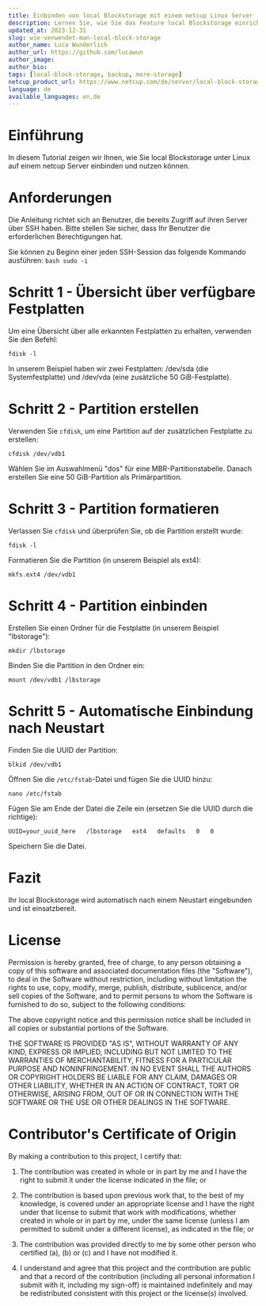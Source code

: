```yaml
---
title: Einbinden von local Blockstorage mit einem netcup Linux Server
description: Lernen Sie, wie Sie das Feature local Blockstorage einrichten können.
updated_at: 2023-12-31
slug: wie-verwendet-man-local-block-storage
author_name: Luca Wunderlich
author_url: https://github.com/lucawun
author_image: 
author_bio: 
tags: [local-block-storage, backup, more-storage]
netcup_product_url: https://www.netcup.com/de/server/local-block-storage
language: de
available_languages: en,de
---
```


# Einführung

In diesem Tutorial zeigen wir Ihnen, wie Sie local Blockstorage unter Linux auf einem netcup Server einbinden und nutzen können. 

# Anforderungen

Die Anleitung richtet sich an Benutzer, die bereits Zugriff auf ihren Server über SSH haben. Bitte stellen Sie sicher, dass Ihr Benutzer die erforderlichen Berechtigungen hat. 

Sie können zu Beginn einer jeden SSH-Session das folgende Kommando ausführen: ```bash sudo -i```

# Schritt 1 - Übersicht über verfügbare Festplatten

Um eine Übersicht über alle erkannten Festplatten zu erhalten, verwenden Sie den Befehl:

```
fdisk -l
```

In unserem Beispiel haben wir zwei Festplatten: /dev/sda (die Systemfestplatte) und /dev/vda (eine zusätzliche 50 GiB-Festplatte).

# Schritt 2 - Partition erstellen

Verwenden Sie `cfdisk`, um eine Partition auf der zusätzlichen Festplatte zu erstellen:

```
cfdisk /dev/vdb1
```

Wählen Sie im Auswahlmenü "dos" für eine MBR-Partitionstabelle. Danach erstellen Sie eine 50 GiB-Partition als Primärpartition.

# Schritt 3 - Partition formatieren

Verlassen Sie `cfdisk` und überprüfen Sie, ob die Partition erstellt wurde:

```
fdisk -l
```

Formatieren Sie die Partition (in unserem Beispiel als ext4):

```
mkfs.ext4 /dev/vdb1
```

# Schritt 4 - Partition einbinden

Erstellen Sie einen Ordner für die Festplatte (in unserem Beispiel "lbstorage"):

```
mkdir /lbstorage
```

Binden Sie die Partition in den Ordner ein:

```
mount /dev/vdb1 /lbstorage
```

# Schritt 5 - Automatische Einbindung nach Neustart

Finden Sie die UUID der Partition:

```
blkid /dev/vdb1
```

Öffnen Sie die `/etc/fstab`-Datei und fügen Sie die UUID hinzu:

```
nano /etc/fstab
```

Fügen Sie am Ende der Datei die Zeile ein (ersetzen Sie die UUID durch die richtige):

```
UUID=your_uuid_here   /lbstorage   ext4   defaults   0   0
```

Speichern Sie die Datei.

# Fazit

Ihr local Blockstorage wird automatisch nach einem Neustart eingebunden und ist einsatzbereit. 

# License

Permission is hereby granted, free of charge, to any person obtaining a copy
of this software and associated documentation files (the "Software"), to deal
in the Software without restriction, including without limitation the rights
to use, copy, modify, merge, publish, distribute, sublicence, and/or sell
copies of the Software, and to permit persons to whom the Software is
furnished to do so, subject to the following conditions:

The above copyright notice and this permission notice shall be included in all
copies or substantial portions of the Software.

THE SOFTWARE IS PROVIDED "AS IS", WITHOUT WARRANTY OF ANY KIND, EXPRESS OR
IMPLIED, INCLUDING BUT NOT LIMITED TO THE WARRANTIES OF MERCHANTABILITY,
FITNESS FOR A PARTICULAR PURPOSE AND NONINFRINGEMENT. IN NO EVENT SHALL THE
AUTHORS OR COPYRIGHT HOLDERS BE LIABLE FOR ANY CLAIM, DAMAGES OR OTHER
LIABILITY, WHETHER IN AN ACTION OF CONTRACT, TORT OR OTHERWISE, ARISING FROM,
OUT OF OR IN CONNECTION WITH THE SOFTWARE OR THE USE OR OTHER DEALINGS IN THE
SOFTWARE.

# Contributor's Certificate of Origin

By making a contribution to this project, I certify that:

1.  The contribution was created in whole or in part by me and I have the right to submit it under the license indicated in the file; or

2.  The contribution is based upon previous work that, to the best of my knowledge, is covered under an appropriate license and I have the right under that license to submit that work with modifications, whether created in whole or in part by me, under the same license (unless I am permitted to submit under a different license), as indicated in the file; or

3.  The contribution was provided directly to me by some other person who certified (a), (b) or (c) and I have not modified it.

4.  I understand and agree that this project and the contribution are public and that a record of the contribution (including all personal information I submit with it, including my sign-off) is maintained indefinitely and may be redistributed consistent with this project or the license(s) involved.
